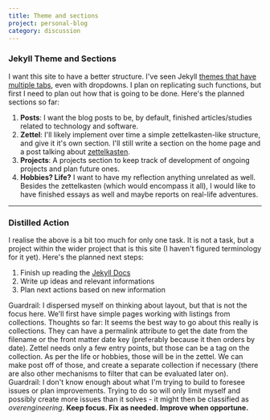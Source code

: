 ```yaml
---
title: Theme and sections
project: personal-blog
category: discussion
---
```


### Jekyll Theme and Sections

I want this site to have a better structure. I've seen Jekyll [themes that have multiple tabs][theme-al-folio], even with dropdowns. I plan on replicating such functions, but first I need to plan out how that is going to be done. Here's the planned sections so far:

1. **Posts**: I want the blog posts to be, by default, finished articles/studies related to technology and software.
2. **Zettel**: I'll likely implement over time a simple zettelkasten-like structure, and give it it's own section. 
    I'll still write a section on the home page and a post talking about [zettelkasten][zettelkasten]. 
3. **Projects**: A projects section to keep track of development of ongoing projects and plan future ones.
4. **Hobbies? Life?** I want to have my reflection anything unrelated as well. Besides the zettelkasten (which would encompass it all), I would like to have finished essays as well and maybe reports on real-life adventures.

[theme-al-folio]: https://alshedivat.github.io/al-folio/
[zettelkasten]: https://zettelkasten.de/

---

### Distilled Action

I realise the above is a bit too much for only one task. It is not a task, but a project within the wider project that is this site (I haven't figured terminology for it yet). Here's the planned next steps:
1. Finish up reading the [Jekyll Docs](https://jekyllrb.com/docs/)
2. Write up ideas and relevant informations
3. Plan next actions based on new information

Guardrail: I dispersed myself on thinking about layout, but that is not the focus here. We'll first have simple pages working with listings from collections.
Thoughts so far:
    It seems the best way to go about this really is collections. They can have a permalink attribute to get the date from the filename or the front matter date key (preferably because it then orders by date).
    Zettel needs only a few entry points, but those can be a tag on the collection.
    As per the life or hobbies, those will be in the zettel. We can make post off of those, and create a separate collection if necessary (there are also other mechanisms to filter that can be evaluated later on).
Guardrail: I don't know enough about what I'm trying to build to foresee issues or plan improvements. Trying to do so will only limit myself and possibly create more issues than it solves - it might then be classified as *overengineering*. **Keep focus. Fix as needed. Improve when opportune.** 
